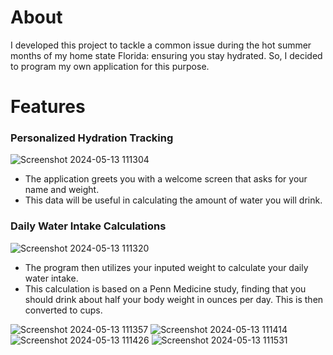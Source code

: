 # About
I developed this project to tackle a common issue during the hot summer months of my home state Florida: ensuring you stay hydrated. So, I decided to program my own application for this purpose.

# Features
### Personalized Hydration Tracking
![Screenshot 2024-05-13 111304](https://github.com/alejgonza04/water-tracker-application/assets/149022594/f1d3ce68-759a-4521-8239-666ad22e2290)
- The application greets you with a welcome screen that asks for your name and weight.
- This data will be useful in calculating the amount of water you will drink.

### Daily Water Intake Calculations
![Screenshot 2024-05-13 111320](https://github.com/alejgonza04/water-tracker-application/assets/149022594/29e5669e-7ec5-4184-a798-975840c9d698)
- The program then utilizes your inputed weight to calculate your daily water intake.
- This calculation is based on a Penn Medicine study, finding that you should drink about half your body weight in ounces per day. This is then converted to cups.

![Screenshot 2024-05-13 111357](https://github.com/alejgonza04/water-tracker-application/assets/149022594/d8377981-488c-43e0-a94b-b212fc999160)
![Screenshot 2024-05-13 111414](https://github.com/alejgonza04/water-tracker-application/assets/149022594/b8c1409a-6e1f-4b17-9e6e-15451e6960b7)
![Screenshot 2024-05-13 111426](https://github.com/alejgonza04/water-tracker-application/assets/149022594/7ce206f0-4bed-4a6f-a3a9-d70f8c0044c7)
![Screenshot 2024-05-13 111531](https://github.com/alejgonza04/water-tracker-application/assets/149022594/1523f373-bfde-4c49-8a86-39e1365aa5b9)
